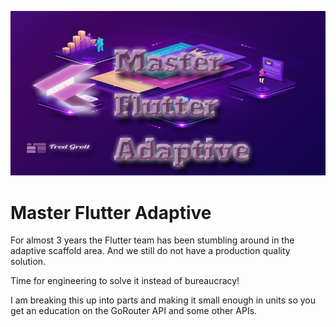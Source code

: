 ![thumbnail](./media/thumbnail.png)

# Master Flutter Adaptive

For almost 3 years the Flutter team has been stumbling around in the adaptive scaffold area. And we still do not have a production quality solution.

Time for engineering to solve it instead of bureaucracy!

I am breaking this up into parts and making it small enough in units so you get an education on the GoRouter API and some other APIs.



